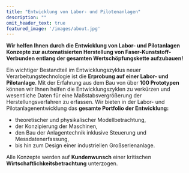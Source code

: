 ```yaml
---
title: "Entwicklung von Labor- und Pilotenanlagen"
description: ""
omit_header_text: true
featured_image: '/images/about.jpg'
---
```


**Wir helfen Ihnen durch die Entwicklung von Labor- und Pilotanlagen Konzepte zur automatisierten Herstellung von Faser-Kunststoff-Verbunden entlang der gesamten Wertschöpfungskette aufzubauen!**  

Ein wichtiger Bestandteil im Entwicklungszyklus neuer Verarbeitungstechnologie ist die **Erprobung auf einer Labor- und Pilotanlage**. Mit der Erfahrung aus dem Bau von über **100 Prototypen** können wir Ihnen helfen die Entwicklungszyklen zu verkürzen und wesentliche Daten für eine Maßstabsvergrößerung der Herstellungsverfahren zu erfassen. Wir bieten in der  Labor- und Pilotanlagenentwicklung das **gesamte Portfolio der Entwicklung:**

* theoretischer und physikalischer Modellbetrachtung,
* der Konzipierung der Maschinen,
* den Bau der Anlagentechnik inklusive Steuerung und Messdatenerfassung,
* bis hin zum Design einer industriellen Großserienanlage.  

Alle Konzepte werden auf **Kundenwunsch** einer kritischen **Wirtschaftlichkeitsbetrachtung** unterzogen.
